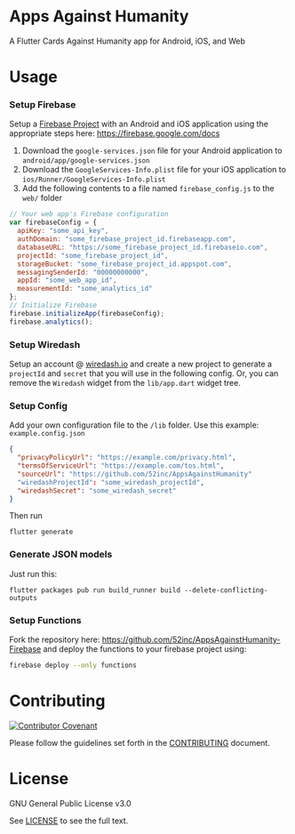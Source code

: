 # Apps Against Humanity

A Flutter Cards Against Humanity app for Android, iOS, and Web

# Usage

### Setup Firebase

Setup a [Firebase Project](https://firebase.com/) with an Android and iOS application using the appropriate steps here: https://firebase.google.com/docs

1. Download the `google-services.json` file for your Android application to `android/app/google-services.json`
2. Download the `GoogleServices-Info.plist` file for your iOS application to `ios/Runner/GoogleServices-Info.plist`
3. Add the following contents to a file named `firebase_config.js` to the `web/` folder

```javascript
// Your web app's Firebase configuration
var firebaseConfig = {
  apiKey: "some_api_key",
  authDomain: "some_firebase_project_id.firebaseapp.com",
  databaseURL: "https://some_firebase_project_id.firebaseio.com",
  projectId: "some_firebase_project_id",
  storageBucket: "some_firebase_project_id.appspot.com",
  messagingSenderId: "00000000000",
  appId: "some_web_app_id",
  measurementId: "some_analytics_id"
};
// Initialize Firebase
firebase.initializeApp(firebaseConfig);
firebase.analytics();
```

### Setup Wiredash
Setup an account @ [wiredash.io](https://wiredash.io/) and create a new project to generate a `projectId` and `secret` that you will use in the following config. Or, you can remove the `Wiredash` widget from the `lib/app.dart` widget tree.

### Setup Config

Add your own configuration file to the `/lib` folder. Use this example: `example.config.json`

```json
{
  "privacyPolicyUrl": "https://example.com/privacy.html",
  "termsOfServiceUrl": "https://example.com/tos.html",
  "sourceUrl": "https://github.com/52inc/AppsAgainstHumanity"
  "wiredashProjectId": "some_wiredash_projectId",
  "wiredashSecret": "some_wiredash_secret"
}
```

Then run

```shell
flutter generate
```

### Generate JSON models

Just run this:

```shell
flutter packages pub run build_runner build --delete-conflicting-outputs
```

### Setup Functions

Fork the repository here: https://github.com/52inc/AppsAgainstHumanity-Firebase and deploy the functions to your firebase project using:

```bash
firebase deploy --only functions
```

# Contributing

[![Contributor Covenant](https://img.shields.io/badge/Contributor%20Covenant-v2.0%20adopted-ff69b4.svg)](CODE_OF_CONDUCT.md)

Please follow the guidelines set forth in the [CONTRIBUTING](CONTRIBUTING.md) document.

# License

GNU General Public License v3.0

See [LICENSE](LICENSE) to see the full text.

